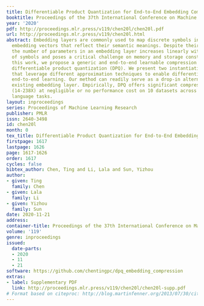 ```yaml
---
title: Differentiable Product Quantization for End-to-End Embedding Compression
booktitle: Proceedings of the 37th International Conference on Machine Learning
year: '2020'
pdf: http://proceedings.mlr.press/v119/chen20l/chen20l.pdf
url: http://proceedings.mlr.press/v119/chen20l.html
abstract: Embedding layers are commonly used to map discrete symbols into continuous
  embedding vectors that reflect their semantic meanings. Despite their effectiveness,
  the number of parameters in an embedding layer increases linearly with the number
  of symbols and poses a critical challenge on memory and storage constraints. In
  this work, we propose a generic and end-to-end learnable compression framework termed
  differentiable product quantization (DPQ). We present two instantiations of DPQ
  that leverage different approximation techniques to enable differentiability in
  end-to-end learning. Our method can readily serve as a drop-in alternative for any
  existing embedding layer. Empirically, DPQ offers significant compression ratios
  (14-238X) at negligible or no performance cost on 10 datasets across three different
  language tasks.
layout: inproceedings
series: Proceedings of Machine Learning Research
publisher: PMLR
issn: 2640-3498
id: chen20l
month: 0
tex_title: Differentiable Product Quantization for End-to-End Embedding Compression
firstpage: 1617
lastpage: 1626
page: 1617-1626
order: 1617
cycles: false
bibtex_author: Chen, Ting and Li, Lala and Sun, Yizhou
author:
- given: Ting
  family: Chen
- given: Lala
  family: Li
- given: Yizhou
  family: Sun
date: 2020-11-21
address: 
container-title: Proceedings of the 37th International Conference on Machine Learning
volume: '119'
genre: inproceedings
issued:
  date-parts:
  - 2020
  - 11
  - 21
software: https://github.com/chentingpc/dpq_embedding_compression
extras:
- label: Supplementary PDF
  link: http://proceedings.mlr.press/v119/chen20l/chen20l-supp.pdf
# Format based on citeproc: http://blog.martinfenner.org/2013/07/30/citeproc-yaml-for-bibliographies/
---
```

